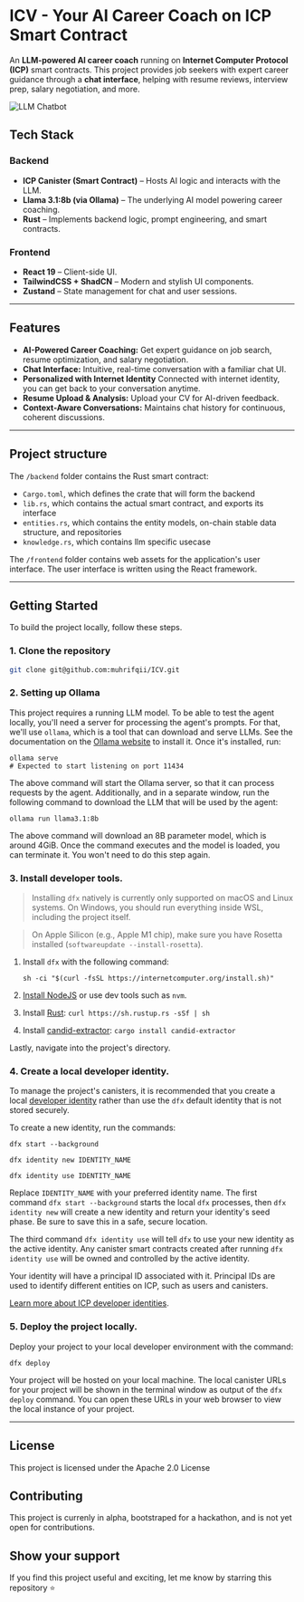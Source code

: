 # ICV - Your AI Career Coach on ICP Smart Contract

An **LLM-powered AI career coach** running on **Internet Computer Protocol (ICP)** smart contracts. This project provides job seekers with expert career guidance through a **chat interface**, helping with resume reviews, interview prep, salary negotiation, and more.

![LLM Chatbot](https://icp.ninja/examples/_attachments/llm_chatbot.png)

## Tech Stack

### Backend

- **ICP Canister (Smart Contract)** – Hosts AI logic and interacts with the LLM.
- **Llama 3.1:8b (via Ollama)** – The underlying AI model powering career coaching.
- **Rust** – Implements backend logic, prompt engineering, and smart contracts.

### Frontend

- **React 19** – Client-side UI.
- **TailwindCSS + ShadCN** – Modern and stylish UI components.
- **Zustand** – State management for chat and user sessions.

---

## Features

- **AI-Powered Career Coaching:** Get expert guidance on job search, resume optimization, and salary negotiation.
- **Chat Interface:** Intuitive, real-time conversation with a familiar chat UI.
- **Personalized with Internet Identity** Connected with internet identity, you can get back to your conversation anytime.
- **Resume Upload & Analysis:** Upload your CV for AI-driven feedback.
- **Context-Aware Conversations:** Maintains chat history for continuous, coherent discussions.

---

## Project structure

The `/backend` folder contains the Rust smart contract:

- `Cargo.toml`, which defines the crate that will form the backend
- `lib.rs`, which contains the actual smart contract, and exports its interface
- `entities.rs`, which contains the entity models, on-chain stable data structure, and repositories
- `knowledge.rs`, which contains llm specific usecase

The `/frontend` folder contains web assets for the application's user interface. The user interface is written using the React framework.

---

## Getting Started

To build the project locally, follow these steps.

### 1. Clone the repository

```sh
git clone git@github.com:muhrifqii/ICV.git
```

### 2. Setting up Ollama

This project requires a running LLM model. To be able to test the agent locally, you'll need a server for processing the agent's prompts. For that, we'll use `ollama`, which is a tool that can download and serve LLMs.
See the documentation on the [Ollama website](https://ollama.com/) to install it. Once it's installed, run:

```
ollama serve
# Expected to start listening on port 11434
```

The above command will start the Ollama server, so that it can process requests by the agent. Additionally, and in a separate window, run the following command to download the LLM that will be used by the agent:

```
ollama run llama3.1:8b
```

The above command will download an 8B parameter model, which is around 4GiB. Once the command executes and the model is loaded, you can terminate it. You won't need to do this step again.

### 3. Install developer tools.

> Installing `dfx` natively is currently only supported on macOS and Linux systems. On Windows, you should run everything inside WSL, including the project itself.

> On Apple Silicon (e.g., Apple M1 chip), make sure you have Rosetta installed (`softwareupdate --install-rosetta`).

1. Install `dfx` with the following command:

   ```
   sh -ci "$(curl -fsSL https://internetcomputer.org/install.sh)"
   ```

1. [Install NodeJS](https://nodejs.org/en/download/package-manager) or use dev tools such as `nvm`.

1. Install [Rust](https://doc.rust-lang.org/cargo/getting-started/installation.html#install-rust-and-cargo): `curl https://sh.rustup.rs -sSf | sh`

1. Install [candid-extractor](https://crates.io/crates/candid-extractor): `cargo install candid-extractor`

Lastly, navigate into the project's directory.

### 4. Create a local developer identity.

To manage the project's canisters, it is recommended that you create a local [developer identity](https://internetcomputer.org/docs/building-apps/getting-started/identities) rather than use the `dfx` default identity that is not stored securely.

To create a new identity, run the commands:

```
dfx start --background

dfx identity new IDENTITY_NAME

dfx identity use IDENTITY_NAME
```

Replace `IDENTITY_NAME` with your preferred identity name. The first command `dfx start --background` starts the local `dfx` processes, then `dfx identity new` will create a new identity and return your identity's seed phase. Be sure to save this in a safe, secure location.

The third command `dfx identity use` will tell `dfx` to use your new identity as the active identity. Any canister smart contracts created after running `dfx identity use` will be owned and controlled by the active identity.

Your identity will have a principal ID associated with it. Principal IDs are used to identify different entities on ICP, such as users and canisters.

[Learn more about ICP developer identities](https://internetcomputer.org/docs/building-apps/getting-started/identities).

### 5. Deploy the project locally.

Deploy your project to your local developer environment with the command:

```
dfx deploy
```

Your project will be hosted on your local machine. The local canister URLs for your project will be shown in the terminal window as output of the `dfx deploy` command. You can open these URLs in your web browser to view the local instance of your project.

---

## License

This project is licensed under the Apache 2.0 License

## Contributing

This project is currenly in alpha, bootstraped for a hackathon, and is not yet open for contributions.

## Show your support

If you find this project useful and exciting, let me know by starring this repository ⭐️
